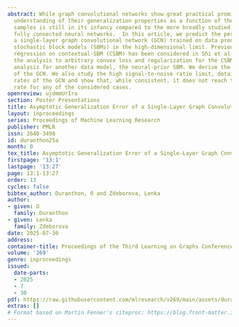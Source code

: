 ```yaml
---
abstract: While graph convolutional networks show great practical promises, the theoretical
  understanding of their generalization properties as a function of the number of
  samples is still in its infancy compared to the more broadly studied case of supervised
  fully connected neural networks.  In this article, we predict the performances of
  a single-layer graph convolutional network (GCN) trained on data produced by attributed
  stochastic block models (SBMs) in the high-dimensional limit. Previously, only ridge
  regression on contextual-SBM (CSBM) has been considered in Shi et al. 2022; we generalize
  the analysis to arbitrary convex loss and regularization for the CSBM and add the
  analysis for another data model, the neural-prior SBM. We derive the optimal parameters
  of the GCN. We also study the high signal-to-noise ratio limit, detail the convergence
  rates of the GCN and show that, while consistent, it does not reach the Bayes-optimal
  rate for any of the considered cases.
openreview: ujdmmUrIra
section: Poster Presentations
title: Asymptotic Generalization Error of a Single-Layer Graph Convolutional Network
layout: inproceedings
series: Proceedings of Machine Learning Research
publisher: PMLR
issn: 2640-3498
id: duranthon25a
month: 0
tex_title: Asymptotic Generalization Error of a Single-Layer Graph Convolutional Network
firstpage: '13:1'
lastpage: '13:27'
page: 13:1-13:27
order: 13
cycles: false
bibtex_author: Duranthon, O and Zdeborova, Lenka
author:
- given: O
  family: Duranthon
- given: Lenka
  family: Zdeborova
date: 2025-07-30
address:
container-title: Proceedings of the Third Learning on Graphs Conference
volume: '269'
genre: inproceedings
issued:
  date-parts:
  - 2025
  - 7
  - 30
pdf: https://raw.githubusercontent.com/mlresearch/v269/main/assets/duranthon25a/duranthon25a.pdf
extras: []
# Format based on Martin Fenner's citeproc: https://blog.front-matter.io/posts/citeproc-yaml-for-bibliographies/
---
```

